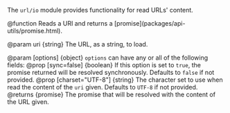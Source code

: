 <!-- This Source Code Form is subject to the terms of the Mozilla Public
   - License, v. 2.0. If a copy of the MPL was not distributed with this
   - file, You can obtain one at http://mozilla.org/MPL/2.0/. -->

The `url/io` module provides functionality for read URLs' content.

<api name="readURI">
@function
  Reads a URI and returns a [promise](packages/api-utils/promise.html).

@param uri {string}
  The URL, as a string, to load.

@param [options] {object}
  `options` can have any or all of the following fields:
  @prop [sync=false] {boolean}
    If this option is set to `true`, the promise returned will be resolved 
    synchronously. Defaults to `false` if not provided.
  @prop [charset="UTF-8"] {string}
    The character set to use when read the content of the `uri` given. 
    Defaults to `UTF-8` if not provided.
@returns {promise}
  The promise that will be resolved with the content of the URL given.
</api>

